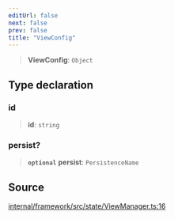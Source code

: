 ```yaml
---
editUrl: false
next: false
prev: false
title: "ViewConfig"
---
```


> **ViewConfig**: `Object`

## Type declaration

### id

> **id**: `string`

### persist?

> **`optional`** **persist**: `PersistenceName`

## Source

[internal/framework/src/state/ViewManager.ts:16](https://github.com/nodenogg-in/alpha-p2p/blob/2cff8cc/internal/framework/src/state/ViewManager.ts#L16)

